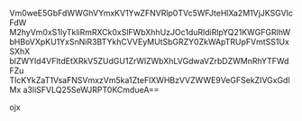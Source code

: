 Vm0weE5GbFdWWGhVYmxKV1YwZFNVRlp0TVc5WFJteHlXa2M1VjJKSGVIcFdW
M2hyVm0xS1IyTkliRmRXCk0xSlFWbXhhUzJOc1duRldiRlpYQ21KWGFGRlhW
bHBoVXpKU1YxSnNiR3BTYkhCVVEyMUtSbGRZY0ZkWApTRUpFVmtSS1UxSXhX
blZWYld4VFltdEtXRkV5ZUdGU1ZrWlZWbXhLVGdwaVZrbDZWMnRhYTFWdFZu
TlcKYkZaT1VsaFNSVmxzVm5ka1ZteFlXWHBzVVZWWE9VeGFSekZIVGxGdlMx
a3liSFVLQ25SeWJRPT0KCmdueA==

ojx